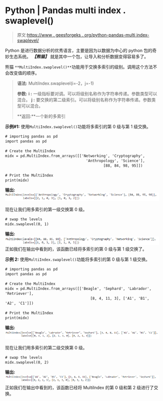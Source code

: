 # Python | Pandas multi index . swaplevel()

> 原文:[https://www . geesforgeks . org/python-pandas-multi index-swaplevel/](https://www.geeksforgeeks.org/python-pandas-multiindex-swaplevel/)

Python 是进行数据分析的优秀语言，主要是因为以数据为中心的 python 包的奇妙生态系统。 ***【熊猫】*** 就是其中一个包，让导入和分析数据变得容易多了。

熊猫 `**MultiIndex.swaplevel()**`功能用于交换多索引的级别。调用这个方法不会改变值的顺序。

> **语法:** MultiIndex.swaplevel(i=-2，j=-1)
> 
> **参数:**
> **i :** 一级指标要对调。可以将级别名称作为字符串传递。参数类型可以混合。
> **j :** 要交换的第二级索引。可以将级别名称作为字符串传递。参数类型可以混合。
> 
> **返回:**一个新的多索引

**示例#1:** 使用`MultiIndex.swaplevel()`功能将多索引的第 0 级与第 1 级交换。

```
# importing pandas as pd
import pandas as pd

# Create the MultiIndex
midx = pd.MultiIndex.from_arrays([['Networking', 'Cryptography', 
                                     'Anthropology', 'Science'], 
                                             [88, 84, 98, 95]])

# Print the MultiIndex
print(midx)
```

**输出:**
![](img/56d5df2ffad3fd14546b773961d48de0.png)

现在让我们用多索引的第一级交换第 0 级。

```
# swap the levels
midx.swaplevel(0, 1)
```

**输出:**
![](img/bfbd839da279f2f3c96beb3c80568e97.png)
正如我们在输出中看到的，该函数已经将多索引的第 0 级与第 1 级交换了。

**示例 2:** 使用`MultiIndex.swaplevel()`功能将多索引的第 0 级与第 1 级交换。

```
# importing pandas as pd
import pandas as pd

# Create the MultiIndex
midx = pd.MultiIndex.from_arrays([['Beagle', 'Sephard', 'Labrador', 'Retriever'],
                                       [8, 4, 11, 3], ['A1', 'B1', 'A2', 'C1']])

# Print the MultiIndex
print(midx)
```

**输出:**
![](img/510256476d52db06437dd94ccf380e2a.png)

现在让我们用多索引的第二级交换第 0 级。

```
# swap the levels
midx.swaplevel(0, 2)
```

**输出:**
![](img/31597d2d35f42e9194e588811658a0eb.png)
正如我们在输出中看到的，该函数已经将 MultiIndex 的第 0 级和第 2 级进行了交换。